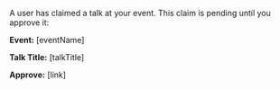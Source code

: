 A user has claimed a talk at your event. This claim is pending until you approve it:

**Event:** [eventName]

**Talk Title:** [talkTitle]

**Approve:** [link]


